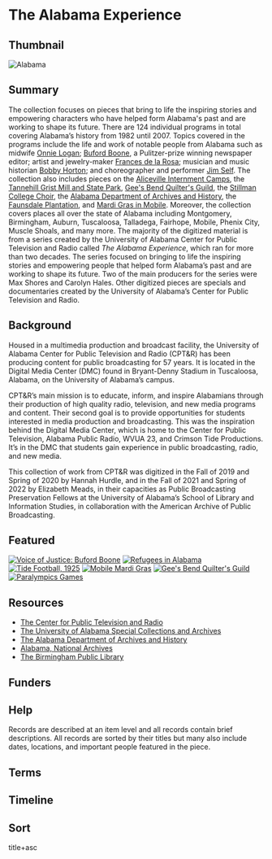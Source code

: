 # The Alabama Experience

## Thumbnail

![Alabama](https://s3.amazonaws.com/americanarchive.org/special-collections/Alabama_CPTR.jpg "Alabama")

## Summary

The collection focuses on pieces that bring to life the inspiring stories and empowering characters who have helped form Alabama's past and are working to shape its future. There are 124 individual programs in total covering Alabama’s history from 1982 until 2007. Topics covered in the programs include the life and work of notable people from Alabama such as midwife [Onnie Logan](https://americanarchive.org/catalog/cpb-aacip-ca57e094188); [Buford Boone](https://americanarchive.org/catalog/cpb-aacip-ed14cdaba25), a Pulitzer-prize winning newspaper editor; artist and jewelry-maker [Frances de la Rosa](https://americanarchive.org/catalog/cpb-aacip-0ccac2cdbf0); musician and music historian [Bobby Horton](https://americanarchive.org/catalog/cpb-aacip-8f652d13ee5); and choreographer and performer [Jim Self](https://americanarchive.org/catalog/cpb-aacip-8caf7963099). The collection also includes pieces on the [Aliceville Internment Camps](https://americanarchive.org/catalog/cpb-aacip-b6a2a39b7eb), the [Tannehill Grist Mill and State Park](https://americanarchive.org/catalog/cpb-aacip-9d2382035dd), [Gee's Bend Quilter's Guild](https://americanarchive.org/catalog/cpb-aacip-2e7851f6345), the [Stillman College Choir](https://americanarchive.org/catalog/cpb-aacip-4131cd806b1), the [Alabama Department of Archives and History](https://americanarchive.org/catalog/cpb-aacip-1d1a4527ba7), the [Faunsdale Plantation](https://americanarchive.org/catalog/cpb-aacip-0e7370939a8), and [Mardi Gras in Mobile](https://americanarchive.org/catalog/cpb-aacip-690722078b2). Moreover, the collection covers places all over the state of Alabama including Montgomery, Birmingham, Auburn, Tuscaloosa, Talladega, Fairhope, Mobile, Phenix City, Muscle Shoals, and many more. The majority of the digitized material is from a series created by the University of Alabama Center for Public Television and Radio called *The Alabama Experience*, which ran for more than two decades. The series focused on bringing to life the inspiring stories and empowering people that helped form Alabama’s past and are working to shape its future. Two of the main producers for the series were Max Shores and Carolyn Hales. Other digitized pieces are specials and documentaries created by the University of Alabama’s Center for Public Television and Radio.

## Background

Housed in a multimedia production and broadcast facility, the University of Alabama Center for Public Television and Radio (CPT&R) has been producing content for public broadcasting for 57 years. It is located in the Digital Media Center (DMC) found in Bryant-Denny Stadium in Tuscaloosa, Alabama, on the University of Alabama’s campus. 

CPT&R’s main mission is to educate, inform, and inspire Alabamians through their production of high quality radio, television, and new media programs and content. Their second goal is to provide opportunities for students interested in media production and broadcasting. This was the inspiration behind the Digital Media Center, which is home to the Center for Public Television, Alabama Public Radio, WVUA 23, and Crimson Tide Productions. It’s in the DMC that students gain experience in public broadcasting, radio, and new media.

This collection of work from CPT&R was digitized in the Fall of 2019 and Spring of 2020 by Hannah Hurdle, and in the Fall of 2021 and Spring of 2022 by Elizabeth Meads, in their capacities as Public Broadcasting Preservation Fellows at the University of Alabama’s School of Library and Information Studies, in collaboration with the American Archive of Public Broadcasting. 

## Featured

[![Voice of Justice: Buford Boone](https://s3.amazonaws.com/americanarchive.org/special-collections/cpb-aacip_ed14cdaba25.jpg)](/catalog/cpb-aacip-ed14cdaba25)
[![Refugees in Alabama](https://s3.amazonaws.com/americanarchive.org/special-collections/cpb-aacip_0cf69f1e0ad1.jpg)](/catalog/cpb-aacip-0cf69f1e0ad)
[![Tide Football, 1925](https://s3.amazonaws.com/americanarchive.org/special-collections/cpb-aacip_0dc4001c0cd.jpg)](/catalog/cpb-aacip-0dc4001c0cd)
[![Mobile Mardi Gras](https://s3.amazonaws.com/americanarchive.org/special-collections/cpb-aacip_690722078b2.jpg)](/catalog/cpb-aacip-690722078b2)
[![Gee's Bend Quilter's Guild](https://s3.amazonaws.com/americanarchive.org/special-collections/cpb-aacip_2e7851f6345.jpg)](/catalog/cpb-aacip-2e7851f6345)
[![Paralympics Games](https://s3.amazonaws.com/americanarchive.org/special-collections/cpb-aacip_ec590a6761d.jpg)](/catalog/cpb-aacip-ec590a6761d)

## Resources

- [The Center for Public Television and Radio](http://www.cptr.org/2016/6/6/k9t4ja7kc178vtdctf7b30vlnt4j4y)
- [The University of Alabama Special Collections and Archives](https://www.lib.ua.edu/libraries/hoole/)
- [The Alabama Department of Archives and History](https://archives.alabama.gov)
- [Alabama, National Archives](https://www.archives.gov/nhprc/projects/states-territories/al.html)
- [The Birmingham Public Library](https://www.cobpl.org/)


## Funders
 
## Help

Records are described at an item level and all records contain brief descriptions. All records are sorted by their titles but many also include dates, locations, and important people featured in the piece.

## Terms 

## Timeline

## Sort 

title+asc

 
